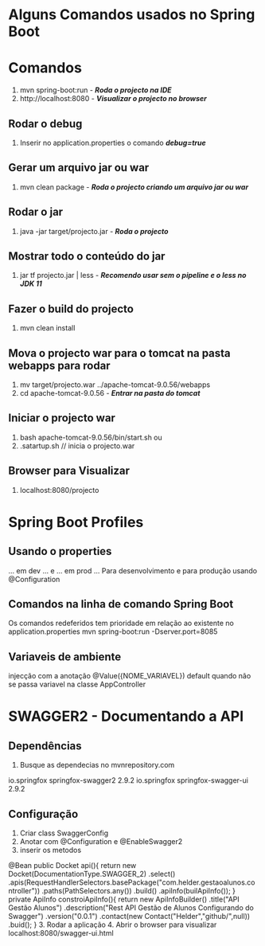 # Alguns Comandos usados no Spring Boot

# Comandos
1. mvn spring-boot:run - ***Roda o projecto na IDE***
2. http://localhost:8080  - ***Visualizar o projecto no browser***
## Rodar o debug
1. Inserir no application.properties o comando ***debug=true***
## Gerar um arquivo jar ou war
1. mvn clean package - ***Roda o projecto criando um arquivo jar ou war***
## Rodar o jar
1. java -jar target/projecto.jar - ***Roda o projecto***
## Mostrar todo o conteúdo do jar 
1. jar tf projecto.jar | less - ***Recomendo usar sem o pipeline e o less no JDK 11***
## Fazer o build do projecto
1. mvn clean install
## Mova o projecto war para o tomcat na pasta webapps para rodar
1. mv target/projecto.war ../apache-tomcat-9.0.56/webapps
2. cd apache-tomcat-9.0.56 - ***Entrar na pasta do tomcat***
## Iniciar o projecto war
1. bash apache-tomcat-9.0.56/bin/start.sh ou
2. .satartup.sh // inicia o projecto.war
## Browser para Visualizar
1. localhost:8080/projecto

# Spring Boot Profiles

## Usando o properties
... em dev ... e ... em prod ...
Para desenvolvimento e para produção
usando @Configuration
## Comandos na linha de comando Spring Boot
Os comandos redeferidos tem prioridade em relação ao existente no application.properties
mvn spring-boot:run -Dserver.port=8085
## Variaveis de ambiente
injecção com a anotação  @Value({NOME_VARIAVEL})
default quando não se passa variavel
na classe AppController
# SWAGGER2 - Documentando a API
## Dependências
1. Busque as dependecias no mvnrepository.com 

<dependency>
    <groupId>io.springfox</groupId>
    <artifactId>springfox-swagger2</artifactId>
    <version>2.9.2</version>
</dependency>

<dependency>
    <groupId>io.springfox</groupId>
    <artifactId>springfox-swagger-ui</artifactId>
    <version>2.9.2</version>
</dependency>


## Configuração
1. Criar class SwaggerConfig
2. Anotar com @Configuration e @EnableSwagger2
3. inserir os metodos

@Bean
public Docket api(){
return new Docket(DocumentationType.SWAGGER_2)
.select()
.apis(RequestHandlerSelectors.basePackage("com.helder.gestaoalunos.controller"))
.paths(PathSelectors.any())
.build()
.apiInfo(builApiInfo());
}
private ApiInfo constroiApiInfo(){
    return new ApiInfoBuilder()
        .title("API Gestão Alunos")
        .description("Rest API Gestão de Alunos Configurando do Swagger")
        .version("0.0.1")
        .contact(new Contact("Helder","github/",null))
        .buid();
}
3. Rodar a aplicação
4. Abrir o browser para visualizar
localhost:8080/swagger-ui.html
